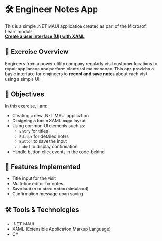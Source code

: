 # 🛠️ Engineer Notes App

This is a simple .NET MAUI application created as part of the Microsoft Learn module:  
[**Create a user interface (UI) with XAML**](https://learn.microsoft.com/en-us/training/modules/create-user-interface-xaml/5-exercise-create-first-xaml-page)

## 📘 Exercise Overview

Engineers from a power utility company regularly visit customer locations to repair appliances and perform electrical maintenance. This app provides a basic interface for engineers to **record and save notes** about each visit using a simple UI.

## 🎯 Objectives

In this exercise, I am:

- Creating a new .NET MAUI application
- Designing a basic XAML page layout
- Using common UI elements such as:
  - `Entry` for titles
  - `Editor` for detailed notes
  - `Button` to save the input
  - `Label` to display confirmation
- Handle button click events in the code-behind

## 🧩 Features Implemented

- Title input for the visit
- Multi-line editor for notes
- Save button to store notes (simulated)
- Confirmation message upon saving

## 🛠️ Tools & Technologies

- .NET MAUI
- XAML (Extensible Application Markup Language)
- C#
